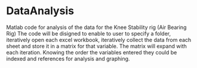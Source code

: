 # DataAnalysis
Matlab code for analysis of the data for the Knee Stability rig (Air Bearing Rig)
The code will be disigned to enable to user to specify a folder, iteratively open each excel workbook,
iteratively collect the data from each sheet and store it in a matrix for that variable. The matrix will expand with each iteration.
Knowing the order the variables entered they could be indexed and references for analysis and graphing.

